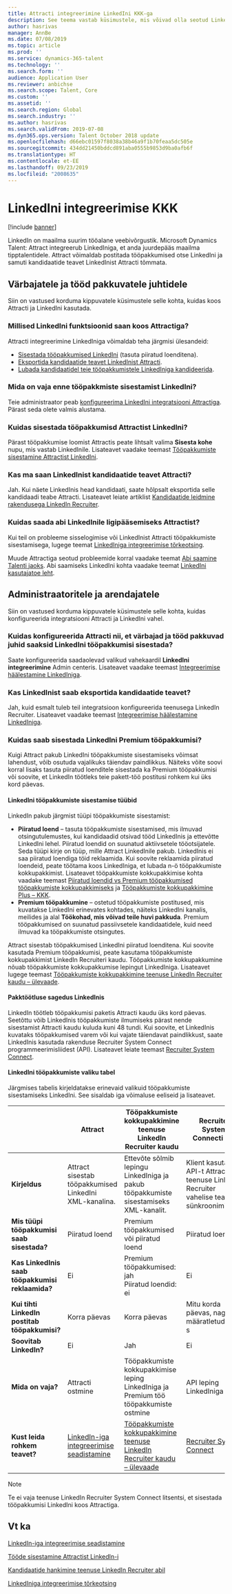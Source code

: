 ```yaml
---
title: Attracti integreerimine LinkedIni KKK-ga
description: See teema vastab küsimustele, mis võivad olla seotud LinkedIni ja Microsoft Dynamics 365 Talent – Attracti integreerimisega.
author: hasrivas
manager: AnnBe
ms.date: 07/08/2019
ms.topic: article
ms.prod: ''
ms.service: dynamics-365-talent
ms.technology: ''
ms.search.form: ''
audience: Application User
ms.reviewer: anbichse
ms.search.scope: Talent, Core
ms.custom: ''
ms.assetid: ''
ms.search.region: Global
ms.search.industry: ''
ms.author: hasrivas
ms.search.validFrom: 2019-07-08
ms.dyn365.ops.version: Talent October 2018 update
ms.openlocfilehash: d66ebc01597f8038a38b46a9f1b70feaa5dc505e
ms.sourcegitcommit: 434dd21450bddcd891aba0555b9853d9ba0afb6f
ms.translationtype: HT
ms.contentlocale: et-EE
ms.lasthandoff: 09/23/2019
ms.locfileid: "2008635"
---
```

# <a name="linkedin-integration-faq"></a>LinkedIni integreerimise KKK

[!include [banner](includes/banner.md)]

LinkedIn on maailma suurim tööalane veebivõrgustik. Microsoft Dynamics Talent: Attract integreerub LinkedIniga, et anda juurdepääs maailma tipptalentidele. Attract võimaldab postitada tööpakkumised otse LinkedIni ja samuti kandidaatide teavet LinkedInist Attracti tõmmata.

## <a name="for-recruiters-and-hiring-managers"></a>Värbajatele ja tööd pakkuvatele juhtidele

Siin on vastused korduma kippuvatele küsimustele selle kohta, kuidas koos Attracti ja LinkedIni kasutada.

### <a name="what-linkedin-features-do-i-get-with-attract"></a>Millised LinkedIni funktsioonid saan koos Attractiga?

Attracti integreerimine LinkedIniga võimaldab teha järgmisi ülesandeid:

- [Sisestada tööpakkumised LinkedIni](./attract-post-jobs-to-linkedin.md) (tasuta piiratud loenditena).
- [Eksportida kandidaatide teavet LinkedInist Attracti](./attract-linkedin-recruiter.md#export-linkedin-candidates-to-attract-with-one-click).
- [Lubada kandidaatidel teie tööpakkumistele LinkedIniga kandideerida](./attract-admin-linkedin.md#set-up-apply-with-linkedin-in-attract).

### <a name="what-do-i-need-before-i-can-post-jobs-to-linkedin"></a>Mida on vaja enne tööpakkmiste sisestamist LinkedIni?

Teie administraator peab [konfigureerima LinkedIni integratsiooni Attractiga](./attract-admin-linkedin.md#configure-job-posting-to-linkedin). Pärast seda olete valmis alustama.

### <a name="how-do-i-post-jobs-to-linkedin-from-attract"></a>Kuidas sisestada tööpakkumisd Attractist LinkedIni?

Pärast tööpakkumise loomist Attractis peate lihtsalt valima **Sisesta kohe** nupu, mis vastab LinkedInile. Lisateavet vaadake teemast [Tööpakkumiste sisestamine Attractist LinkedIni](./attract-post-jobs-to-linkedin.md#post-jobs-to-linkedin).

### <a name="can-i-get-candidate-information-from-linkedin-into-attract"></a>Kas ma saan LinkedInist kandidaatide teavet Attracti?

Jah. Kui näete LinkedInis head kandidaati, saate hõlpsalt eksportida selle kandidaadi teabe Attracti. Lisateavet leiate artiklist [Kandidaatide leidmine rakendusega LinkedIn Recruiter](attract-linkedin-recruiter.md).

### <a name="how-can-i-get-help-accessing-linkedin-from-attract"></a>Kuidas saada abi LinkedInile ligipääsemiseks Attractist?

Kui teil on probleeme sisselogimise või LinkedInist Attracti tööpakkumiste sisestamisega, lugege teemat [LinkedIniga integreerimise tõrkeotsing](./attract-troubleshoot-linkedin.md).

Muude Attractiga seotud probleemide korral vaadake teemat [Abi saamine Talenti jaoks](./talent-support.md). Abi saamiseks LinkedIni kohta vaadake teemat [LinkedIni kasutajatoe leht](https://www.linkedin.com/help).

## <a name="for-admins-and-developers"></a>Administraatoritele ja arendajatele

Siin on vastused korduma kippuvatele küsimustele selle kohta, kuidas konfigureerida integratsiooni Attracti ja LinkedIni vahel.

### <a name="how-do-i-configure-attract-so-that-recruiters-and-hiring-managers-can-post-jobs-to-linkedin"></a>Kuidas konfigureerida Attracti nii, et värbajad ja tööd pakkuvad juhid saaksid LinkedIni tööpakkumisi sisestada?

Saate konfigureerida saadaolevad valikud vahekaardil **LinkedIni integreerimine** Admin centeris. Lisateavet vaadake teemast [Integreerimise häälestamine LinkedIniga](./attract-admin-linkedin.md).

### <a name="can-i-export-candidate-information-from-linkedin"></a>Kas LinkedInist saab eksportida kandidaatide teavet?

Jah, kuid esmalt tuleb teil integratsioon konfigureerida teenusega LinkedIn Recruiter. Lisateavet vaadake teemast [Integreerimise häälestamine LinkedIniga](./attract-admin-linkedin.md).

### <a name="how-can-i-post-jobs-to-premium-job-slots-on-linkedin"></a>Kuidas saab sisestada LinkedIni Premium tööpakkumisi?

Kuigi Attract pakub LinkedIni tööpakkumiste sisestamiseks võimsat lahendust, võib osutuda vajalikuks täiendav paindlikkus. Näiteks võite soovi korral lisaks tasuta piiratud loenditele sisestada ka Premium tööpakkumisi või soovite, et LinkedIn töötleks teie pakett-töö postitusi rohkem kui üks kord päevas.

#### <a name="types-of-linkedin-job-posts"></a>LinkedIni tööpakkumiste sisestamise tüübid

LinkedIn pakub järgmist tüüpi tööpakkumiste sisestamist:

- **Piiratud loend** – tasuta tööpakkumiste sisestamised, mis ilmuvad otsingutulemustes, kui kandidaadid otsivad tööd LinkedInis ja ettevõtte LinkedIni lehel. Piiratud loendid on suunatud aktiivsetele tööotsijatele. Seda tüüpi kirje on tüüp, mille Attract LinkedInile pakub. LinkedInis ei saa piiratud loendiga töid reklaamida. Kui soovite reklaamida piiratud loendeid, peate töötama koos LinkedIniga, et lubada n-ö tööpakkumiste kokkupakkimist. Lisateavet tööpakkumiste kokkupakkimise kohta vaadake teemast [Piiratud loendid vs Premium tööpakkumised tööpakkumiste kokkupakkimiseks](https://www.linkedin.com/help/recruiter/answer/79049/limited-listings-vs-premium-job-slots-for-job-wrapping) ja [Tööpakkumiste kokkupakkimine Plus – KKK](https://www.linkedin.com/help/recruiter/answer/79050/job-wrapping-frequently-asked-questions).
- **Premium tööpakkumine** – ostetud tööpakkumiste postitused, mis kuvatakse LinkedIni erinevates kohtades, näiteks LinkedIni kanalis, meilides ja alal **Töökohad, mis võivad teile huvi pakkuda**. Premium tööpakkumised on suunatud passiivsetele kandidaatidele, kuid need ilmuvad ka tööpakkumiste otsingutes.

Attract sisestab tööpakkumised LinkedIni piiratud loenditena. Kui soovite kasutada Premium tööpakkumisi, peate kasutama tööpakkumiste kokkupakkimist LinkedIn Recruiteri kaudu. Tööpakkumiste kokkupakkumine nõuab tööpakkumiste kokkupakkumise lepingut LinkedIniga. Lisateavet lugege teemast [Tööpakkumiste kokkupakkimine teenuse LinkedIn Recruiter kaudu – ülevaade](https://www.linkedin.com/help/recruiter/answer/79037).

#### <a name="frequency-of-batch-processing-on-linkedin"></a>Pakktöötluse sagedus LinkedInis

LinkedIn töötleb tööpakkumisi paketis Attracti kaudu üks kord päevas. Seetõttu võib LinkedInis tööpakkumiste ilmumiseks pärast nende sisestamist Attracti kaudu kuluda kuni 48 tundi. Kui soovite, et LinkedInis kuvataks tööpakkumised varem või kui vajate täiendavat paindlikkust, saate LinkedInis kasutada rakenduse Recruiter System Connect programmeerimisliidest (API). Lisateavet leiate teemast [Recruiter System Connect](https://docs.microsoft.com/linkedin/talent/recruiter-system-connect).

#### <a name="table-of-options-for-job-posting-to-linkedin"></a>LinkedIni tööpakkumiste valiku tabel

Järgmises tabelis kirjeldatakse erinevaid valikuid tööpakkumiste sisestamiseks LinkedIni. See sisaldab iga võimaluse eeliseid ja lisateavet.

|  | Attract | Tööpakkumiste kokkupakkimine teenuse LinkedIn Recruiter kaudu | Recruiter System Connecti API |
|---|---|---|---|
| **Kirjeldus** | Attract sisestab tööpakkumised LinkedIni XML-kanalina. | Ettevõte sõlmib lepingu LinkedIniga ja pakub tööpakkumiste sisestamiseks XML-kanalit. | Klient kasutab API-t Attracti ja teenuse LinkedIn Recruiter vahelise teabe sünkroonimiseks. |
| **Mis tüüpi tööpakkumisi saab sisestada?** | Piiratud loend | Premium tööpakkumised või piiratud loend | Piiratud loend |
| **Kas LinkedInis saab tööpakkumisi reklaamida?** | Ei | Premium tööpakkumised: jah<br>Piiratud loendid: ei | Ei |
| **Kui tihti LinkedIn postitab tööpakkumisi?** | Korra päevas | Korra päevas | Mitu korda päevas, nagu on määratletud API-s |
| **Soovitab LinkedIn?** | Ei | Jah | Ei |
| **Mida on vaja?** | Attracti ostmine | Tööpakkumiste kokkupakkimise leping LinkedIniga ja Premium töö tööpakkumiste ostmine | API leping LinkedIniga | 
| **Kust leida rohkem teavet?** | [LinkedIn-iga integreerimise seadistamine](./attract-admin-linkedin.md) | [Tööpakkumiste kokkupakkimine teenuse LinkedIn Recruiter kaudu – ülevaade](https://www.linkedin.com/help/recruiter/answer/79037) | [Recruiter System Connect](https://docs.microsoft.com/linkedin/talent/recruiter-system-connect) |

> [!NOTE]
> Te ei vaja teenuse LinkedIn Recruiter System Connect litsentsi, et sisestada tööpakkumisi LinkedIni koos Attractiga.

## <a name="see-also"></a>Vt ka

[LinkedIn-iga integreerimise seadistamine](./attract-admin-linkedin.md)

[Tööde sisestamine Attractist LinkedIn-i](./attract-post-jobs-to-linkedin.md)

[Kandidaatide hankimine teenuse LinkedIn Recruiter abil](./attract-linkedin-recruiter.md)

[LinkedIniga integreerimise tõrkeotsing](./attract-troubleshoot-linkedin.md)
